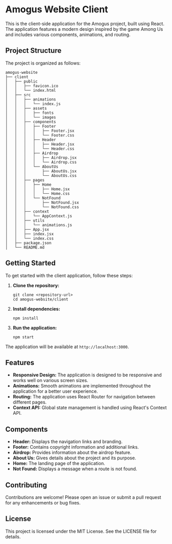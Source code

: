 # Amogus Website Client

This is the client-side application for the Amogus project, built using React. The application features a modern design inspired by the game Among Us and includes various components, animations, and routing.

## Project Structure

The project is organized as follows:

```
amogus-website
├── client
│   ├── public
│   │   ├── favicon.ico
│   │   └── index.html
│   ├── src
│   │   ├── animations
│   │   │   └── index.js
│   │   ├── assets
│   │   │   ├── fonts
│   │   │   └── images
│   │   ├── components
│   │   │   ├── Footer
│   │   │   │   ├── Footer.jsx
│   │   │   │   └── Footer.css
│   │   │   ├── Header
│   │   │   │   ├── Header.jsx
│   │   │   │   └── Header.css
│   │   │   ├── Airdrop
│   │   │   │   ├── Airdrop.jsx
│   │   │   │   └── Airdrop.css
│   │   │   └── AboutUs
│   │   │       ├── AboutUs.jsx
│   │   │       └── AboutUs.css
│   │   ├── pages
│   │   │   ├── Home
│   │   │   │   ├── Home.jsx
│   │   │   │   └── Home.css
│   │   │   └── NotFound
│   │   │       ├── NotFound.jsx
│   │   │       └── NotFound.css
│   │   ├── context
│   │   │   └── AppContext.js
│   │   ├── utils
│   │   │   └── animations.js
│   │   ├── App.jsx
│   │   ├── index.jsx
│   │   └── index.css
│   ├── package.json
│   └── README.md
```

## Getting Started

To get started with the client application, follow these steps:

1. **Clone the repository:**
   ```
   git clone <repository-url>
   cd amogus-website/client
   ```

2. **Install dependencies:**
   ```
   npm install
   ```

3. **Run the application:**
   ```
   npm start
   ```

The application will be available at `http://localhost:3000`.

## Features

- **Responsive Design:** The application is designed to be responsive and works well on various screen sizes.
- **Animations:** Smooth animations are implemented throughout the application for a better user experience.
- **Routing:** The application uses React Router for navigation between different pages.
- **Context API:** Global state management is handled using React's Context API.

## Components

- **Header:** Displays the navigation links and branding.
- **Footer:** Contains copyright information and additional links.
- **Airdrop:** Provides information about the airdrop feature.
- **About Us:** Gives details about the project and its purpose.
- **Home:** The landing page of the application.
- **Not Found:** Displays a message when a route is not found.

## Contributing

Contributions are welcome! Please open an issue or submit a pull request for any enhancements or bug fixes.

## License

This project is licensed under the MIT License. See the LICENSE file for details.